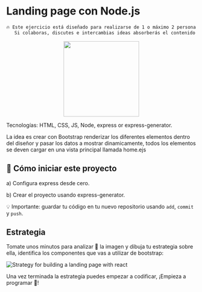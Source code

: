 <!-- hide -->
# Landing page con Node.js
<!-- endhide -->

```txt
🔥 Este ejercicio está diseñado para realizarse de 1 o máximo 2 personas.
   Si colaboras, discutes e intercambias ideas absorberás el contenido más rápidamente.
```

<p align="center">
  <img height="200" src="https://github.com/breatheco-de/exercise-landing-page-with-react/blob/master/preview.gif?raw=true" />
</p>

Tecnologías: HTML, CSS, JS, Node, express or express-generator.

La idea es crear con Bootstrap renderizar los diferentes elementos dentro del diseñor y pasar los datos a mostrar dinamicamente, todos los elementos se deven cargar en una vista principal llamada home.ejs

<onlyfor saas="false" withBanner="false">

## 🌱  Cómo iniciar este proyecto

a) Configura express desde cero.

b) Crear el proyecto usando express-generator.

💡 Importante: guardar tu código en tu nuevo repositorio usando `add`, `commit` y `push`.

</onlyfor>

## Estrategia

Tomate unos minutos para analizar 🤯 la imagen y dibuja tu estrategia sobre ella, identifica los componentes que vas a utilizar de bootstrap:

![Strategy for building a landing page with react](https://github.com/breatheco-de/exercise-landing-page-with-react/blob/master/strategy.gif?raw=true)

Una vez terminada la estrategia puedes empezar a codificar, 
¡Empieza a programar 🎊!

